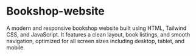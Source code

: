 # Bookshop-website
A modern and responsive bookshop website built using HTML, Tailwind CSS, and JavaScript. It features a clean layout, book listings, and smooth navigation, optimized for all screen sizes including desktop, tablet, and mobile.
